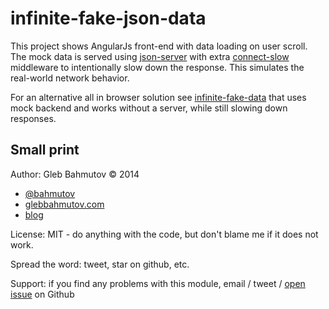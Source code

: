 # infinite-fake-json-data

This project shows AngularJs front-end with data loading
on user scroll. The mock data is served using
[json-server](https://github.com/typicode/json-server) with
extra [connect-slow](https://github.com/bahmutov/connect-slow)
middleware to intentionally slow down the response. This
simulates the real-world network behavior.

For an alternative all in browser solution see
[infinite-fake-data](https://github.com/bahmutov/infinite-fake-data)
that uses mock backend and works without a server, while
still slowing down responses.

## Small print

Author: Gleb Bahmutov &copy; 2014

* [@bahmutov](https://twitter.com/bahmutov)
* [glebbahmutov.com](http://glebbahmutov.com)
* [blog](http://bahmutov.calepin.co/)

License: MIT - do anything with the code, but don't blame me if it does not work.

Spread the word: tweet, star on github, etc.

Support: if you find any problems with this module, email / tweet /
[open issue](https://github.com/bahmutov/infinite-fake-json-data/issues) on Github
